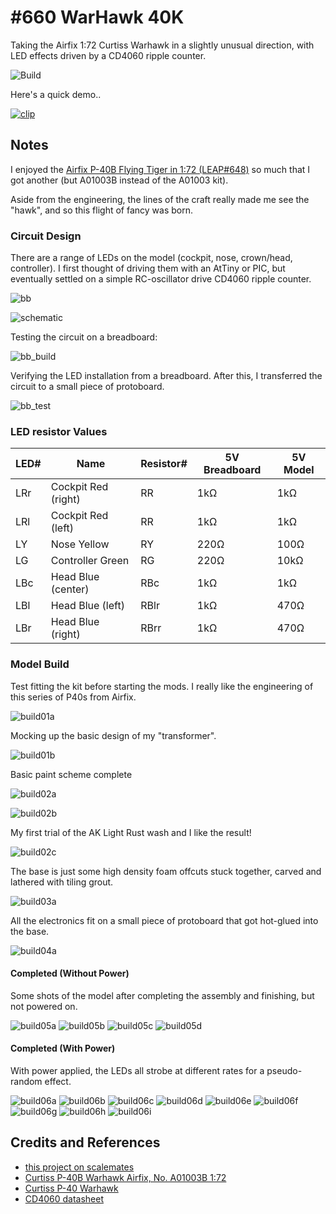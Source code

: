 # #660 WarHawk 40K

Taking the Airfix 1:72 Curtiss Warhawk in a slightly unusual direction, with LED effects driven by a CD4060 ripple counter.

![Build](./assets/WarHawk40K_build.jpg?raw=true)

Here's a quick demo..

[![clip](./assets/demo-cover.jpg?raw=true)](https://www.instagram.com/reel/CjF6VCdhZmM/)

## Notes

I enjoyed the [Airfix P-40B Flying Tiger in 1:72 (LEAP#648)](../FlyingTigers) so much
that I got another (but A01003B instead of the A01003 kit).

Aside from the engineering, the lines of the craft really made me see the "hawk",
and so this flight of fancy was born.

### Circuit Design

There are a range of LEDs on the model (cockpit, nose, crown/head, controller).
I first thought of driving them with an AtTiny or PIC, but eventually settled on a simple
RC-oscillator drive CD4060 ripple counter.

![bb](./assets/WarHawk40K_bb.jpg?raw=true)

![schematic](./assets/WarHawk40K_schematic.jpg?raw=true)

Testing the circuit on a breadboard:

![bb_build](./assets/WarHawk40K_bb_build.jpg?raw=true)

Verifying the LED installation from a breadboard. After this, I transferred the circuit to a small piece of protoboard.

![bb_test](./assets/WarHawk40K_bb_test.jpg?raw=true)

### LED resistor Values

| LED# | Name                | Resistor# | 5V Breadboard | 5V Model |
|------|---------------------|-----------|---------------|----------|
| LRr  | Cockpit Red (right) | RR        | 1kΩ           | 1kΩ      |
| LRl  | Cockpit Red (left)  | RR        | 1kΩ           | 1kΩ      |
| LY   | Nose Yellow         | RY        | 220Ω          | 100Ω     |
| LG   | Controller Green    | RG        | 220Ω          | 10kΩ     |
| LBc  | Head Blue (center)  | RBc       | 1kΩ           | 1kΩ      |
| LBl  | Head Blue (left)    | RBlr      | 1kΩ           | 470Ω     |
| LBr  | Head Blue (right)   | RBrr      | 1kΩ           | 470Ω     |

### Model Build

Test fitting the kit before starting the mods. I really like the engineering of this series of P40s from Airfix.

![build01a](./assets/build01a.jpg?raw=true)

Mocking up the basic design of my "transformer".

![build01b](./assets/build01b.jpg?raw=true)

Basic paint scheme complete

![build02a](./assets/build02a.jpg?raw=true)

![build02b](./assets/build02b.jpg?raw=true)

My first trial of the AK Light Rust wash and I like the result!

![build02c](./assets/build02c.jpg?raw=true)

The base is just some high density foam offcuts stuck together, carved and lathered with tiling grout.

![build03a](./assets/build03a.jpg?raw=true)

All the electronics fit on a small piece of protoboard that got hot-glued into the base.

![build04a](./assets/build04a.jpg?raw=true)

#### Completed (Without Power)

Some shots of the model after completing the assembly and finishing, but not powered on.

![build05a](./assets/build05a.jpg?raw=true)
![build05b](./assets/build05b.jpg?raw=true)
![build05c](./assets/build05c.jpg?raw=true)
![build05d](./assets/build05d.jpg?raw=true)

#### Completed (With Power)

With power applied, the LEDs all strobe at different rates for a pseudo-random effect.

![build06a](./assets/build06a.jpg?raw=true)
![build06b](./assets/build06b.jpg?raw=true)
![build06c](./assets/build06c.jpg?raw=true)
![build06d](./assets/build06d.jpg?raw=true)
![build06e](./assets/build06e.jpg?raw=true)
![build06f](./assets/build06f.jpg?raw=true)
![build06g](./assets/build06g.jpg?raw=true)
![build06h](./assets/build06h.jpg?raw=true)
![build06i](./assets/build06i.jpg?raw=true)

## Credits and References

* [this project on scalemates](https://www.scalemates.com/profiles/mate.php?id=74137&p=projects&project=132125)
* [Curtiss P-40B Warhawk Airfix, No. A01003B 1:72](https://www.scalemates.com/kits/airfix-a01003b-curtiss-p-40b-warhawk--1260859)
* [Curtiss P-40 Warhawk](https://en.wikipedia.org/wiki/Curtiss_P-40_Warhawk)
* [CD4060 datasheet](https://www.futurlec.com/4000Series/CD4060.shtml)
